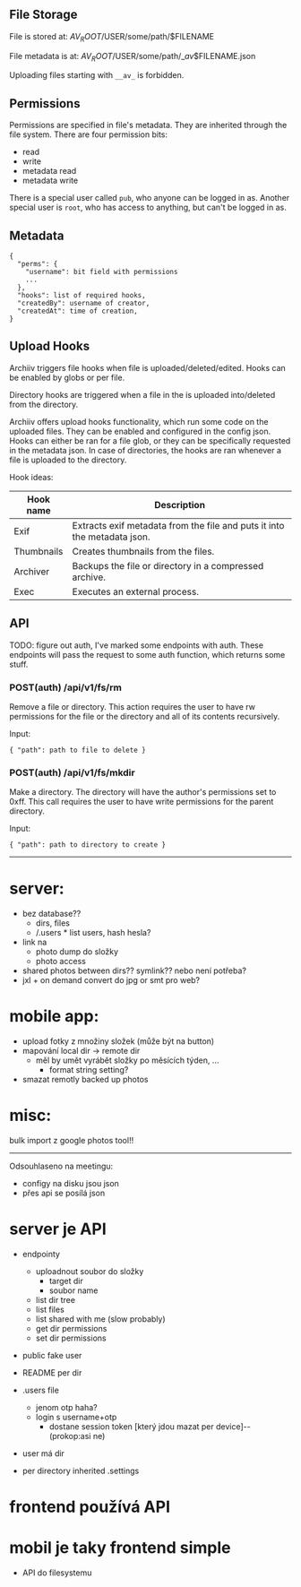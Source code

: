 ## File Storage

File is stored at:
$AV_ROOT/$USER/some/path/$FILENAME

File metadata is at:
$AV_ROOT/$USER/some/path/__av_$FILENAME.json

Uploading files starting with `__av_` is forbidden.

## Permissions

Permissions are specified in file's metadata. They are inherited through the
file system. There are four permission bits:

- read
- write
- metadata read
- metadata write

There is a special user called `pub`, who anyone can be logged in as. Another
special user is `root`, who has access to anything, but can't be logged in as.

## Metadata

```
{
  "perms": {
    "username": bit field with permissions
    ...
  },
  "hooks": list of required hooks,
  "createdBy": username of creator,
  "createdAt": time of creation,
}
```

## Upload Hooks

Archiiv triggers file hooks when file is uploaded/deleted/edited. Hooks can be
enabled by globs or per file.

Directory hooks are triggered when a file in the is uploaded into/deleted from
the directory.

Archiiv offers upload hooks functionality, which run some code on the uploaded
files. They can be enabled and configured in the config json. Hooks can either
be ran for a file glob, or they can be specifically requested in the metadata
json. In case of directories, the hooks are ran whenever a file is uploaded to
the directory.

Hook ideas:

Hook name  | Description
-----------|--------------------------------------------------------------------------
Exif       | Extracts exif metadata from the file and puts it into the metadata json.
Thumbnails | Creates thumbnails from the files.
Archiver   | Backups the file or directory in a compressed archive.
Exec       | Executes an external process.

## API

TODO: figure out auth, I've marked some endpoints with auth. These endpoints
will pass the request to some auth function, which returns some stuff.

### POST(auth) /api/v1/fs/rm

Remove a file or directory. This action requires the user to have rw permissions
for the file or the directory and all of its contents recursively.

Input:

```
{ "path": path to file to delete }
```

### POST(auth) /api/v1/fs/mkdir

Make a directory. The directory will have the author's permissions set to 0xff.
This call requires the user to have write permissions for the parent directory.

Input:

```
{ "path": path to directory to create }
```

***

# server:

- bez database??
  - dirs, files
  - /.users \* list users, hash hesla?
- link na
  - photo dump do složky
  - photo access
- shared photos between dirs?? symlink?? nebo není potřeba?
- jxl + on demand convert do jpg or smt pro web?

# mobile app:

- upload fotky z množiny složek (může být na button)
- mapování local dir -> remote dir
  - měl by umět vyrábět složky po měsících týden, ...
    - format string setting?
- smazat remotly backed up photos

# misc:

bulk import z google photos tool!!

---

Odsouhlaseno na meetingu:

- configy na disku jsou json
- přes api se posílá json

# server je API

- endpointy

  - uploadnout soubor do složky
    - target dir
    - soubor name
  - list dir tree
  - list files
  - list shared with me (slow probably)
  - get dir permissions
  - set dir permissions

- public fake user

- README per dir

- .users file

  - jenom otp haha?
  - login s username+otp
    - dostane session token [který jdou mazat per device]--(prokop:asi ne)

- user má dir
- per directory inherited .settings

# frontend používá API

# mobil je taky frontend simple

- API do filesystemu
